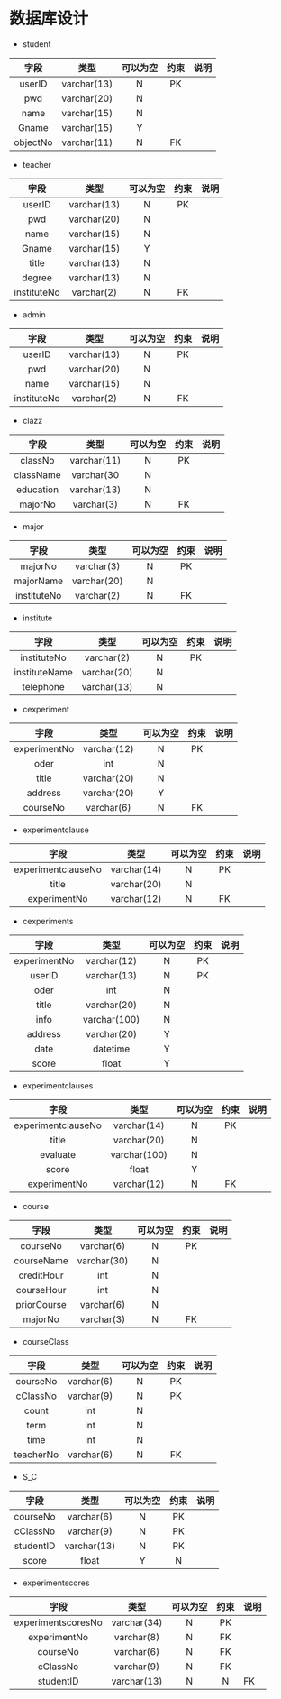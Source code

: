 # 数据库设计

- student

|字段|类型|可以为空|约束|说明|
|:-------:|:------:|:----:|:---:|:-----|
|userID|varchar(13)|N|PK||
|pwd|varchar(20)|N|||
|name|varchar(15)|N|||
|Gname|varchar(15)|Y|||
|objectNo|varchar(11)|N|FK||

- teacher

|字段|类型|可以为空|约束|说明|
|:-------:|:------:|:----:|:---:|:-----|
|userID|varchar(13)|N|PK||
|pwd|varchar(20)|N|||
|name|varchar(15)|N|||
|Gname|varchar(15)|Y|||
|title|varchar(13)|N|||
|degree|varchar(13)|N|||
|instituteNo|varchar(2)|N|FK||

- admin

|字段|类型|可以为空|约束|说明|
|:-------:|:------:|:----:|:---:|:-----|
|userID|varchar(13)|N|PK||
|pwd|varchar(20)|N|||
|name|varchar(15)|N|||
|instituteNo|varchar(2)|N|FK||

- clazz

|字段|类型|可以为空|约束|说明|
|:-------:|:------:|:----:|:---:|:-----|
|classNo|varchar(11)|N|PK||
|className|varchar(30|N|||
|education|varchar(13)|N|||
|majorNo|varchar(3)|N|FK||

- major

|字段|类型|可以为空|约束|说明|
|:-------:|:------:|:----:|:---:|:-----|
|majorNo|varchar(3)|N|PK||
|majorName|varchar(20)|N|||
|instituteNo|varchar(2)|N|FK||

- institute

|字段|类型|可以为空|约束|说明|
|:-------:|:------:|:----:|:---:|:-----|
|instituteNo|varchar(2)|N|PK||
|instituteName|varchar(20)|N|||
|telephone|varchar(13)|N|||

- cexperiment

|字段|类型|可以为空|约束|说明|
|:-------:|:------:|:----:|:---:|:-----|
|experimentNo|varchar(12)|N|PK||
|oder|int|N|||
|title|varchar(20)|N|||
|address|varchar(20)|Y|||
|courseNo|varchar(6)|N|FK||

- experimentclause

|字段|类型|可以为空|约束|说明|
|:-------:|:------:|:----:|:---:|:-----|
|experimentclauseNo|varchar(14)|N|PK||
|title|varchar(20)|N|||
|experimentNo|varchar(12)|N|FK||

- cexperiments

|字段|类型|可以为空|约束|说明|
|:-------:|:------:|:----:|:---:|:-----|
|experimentNo|varchar(12)|N|PK||
|userID|varchar(13)|N|PK||
|oder|int|N|||
|title|varchar(20)|N|||
|info|varchar(100)|N|||
|address|varchar(20)|Y|||
|date|datetime|Y|||
|score|float|Y|||

- experimentclauses

|字段|类型|可以为空|约束|说明|
|:-------:|:------:|:----:|:---:|:-----|
|experimentclauseNo|varchar(14)|N|PK||
|title|varchar(20)|N|||
|evaluate|varchar(100)|N|||
|score|float|Y|||
|experimentNo|varchar(12)|N|FK||

- course

|字段|类型|可以为空|约束|说明|
|:-------:|:------:|:----:|:---:|:-----|
|courseNo|varchar(6)|N|PK||
|courseName|varchar(30)|N|||
|creditHour|int|N|||
|courseHour|int|N|||
|priorCourse|varchar(6)|N|||
|majorNo|varchar(3)|N|FK||

- courseClass

|字段|类型|可以为空|约束|说明|
|:-------:|:------:|:----:|:---:|:-----|
|courseNo|varchar(6)|N|PK||
|cClassNo|varchar(9)|N|PK||
|count|int|N|||
|term|int|N|||
|time|int|N|||
|teacherNo|varchar(6)|N|FK||

- S_C

|字段|类型|可以为空|约束|说明|
|:-------:|:------:|:----:|:---:|:-----|
|courseNo|varchar(6)|N|PK||
|cClassNo|varchar(9)|N|PK||
|studentID|varchar(13)|N|PK||
|score|float|Y|N||

- experimentscores

|字段|类型|可以为空|约束|说明|
|:-------:|:------:|:----:|:---:|:-----|
|experimentscoresNo|varchar(34)|N|PK||
|experimentNo|varchar(8)|N|FK||
|courseNo|varchar(6)|N|FK||
|cClassNo|varchar(9)|N|FK||
|studentID|varchar(13)|N|N|FK|
